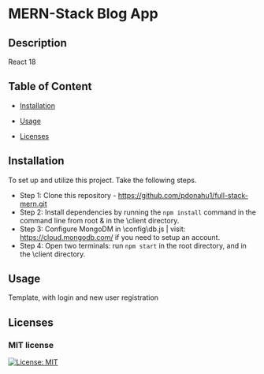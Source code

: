# MERN-Stack Blog App

## Description
React 18  

## Table of Content
- [Installation](#installation)
- [Usage](#usage)


- [Licenses](#licenses)
        
## Installation
To set up and utilize this project. Take the following steps.

- Step 1: Clone this repository - https://github.com/pdonahu1/full-stack-mern.git
- Step 2: Install dependencies by running the ``` npm install ``` command in the command line from root & in the \client directory.
- Step 3: Configure MongoDM in \config\db.js | visit: https://cloud.mongodb.com/ if you need to setup an account. 
- Step 4: Open two terminals: run ``` npm start ``` in the root directory, and in the \client directory.

    
## Usage
Template, with login and new user registration

## Licenses
### MIT license
[![License: MIT](https://img.shields.io/badge/License-MIT-yellow.svg)](https://opensource.org/licenses/MIT)
